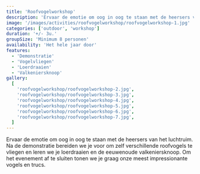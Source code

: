 ```yaml
---
title: 'Roofvogelworkshop'
description: 'Ervaar de emotie om oog in oog te staan met de heersers van het luchtruim.'
image: '/images/activities/roofvogelworkshop/roofvogelworkshop-1.jpg'
categories: ['outdoor', 'workshop']
duration: '+/- 3u.'
groupSize: 'Minimum 8 personen'
availability: 'Het hele jaar door'
features:
  - 'Demonstratie'
  - 'Vogelvliegen'
  - 'Loerdraaien'
  - 'Valkeniersknoop'
gallery:
  [
    'roofvogelworkshop/roofvogelworkshop-2.jpg',
    'roofvogelworkshop/roofvogelworkshop-3.jpg',
    'roofvogelworkshop/roofvogelworkshop-4.jpg',
    'roofvogelworkshop/roofvogelworkshop-5.jpg',
    'roofvogelworkshop/roofvogelworkshop-6.jpg',
    'roofvogelworkshop/roofvogelworkshop-7.jpg',
  ]
---
```


Ervaar de emotie om oog in oog te staan met de heersers van het luchtruim. Na de demonstratie bereiden we je voor om zelf verschillende roofvogels te vliegen en leren we je loerdraaien en de eeuwenoude valkeniersknoop. Om het evenement af te sluiten tonen we je graag onze meest impressionante vogels en trucs.
